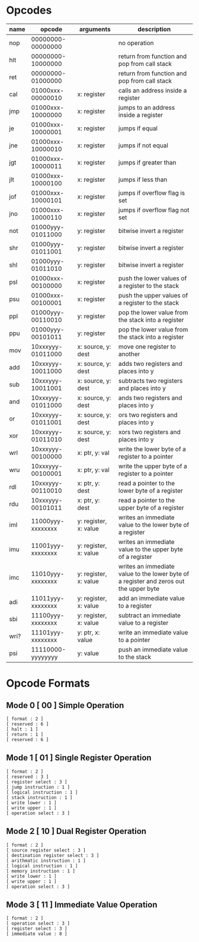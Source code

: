 # Opcodes

| name | opcode            | arguments             | description                                                                            |
|------|-------------------|-----------------------|----------------------------------------------------------------------------------------|
| nop  | 00000000-00000000 |                       | no operation                                                                           |
| hlt  | 00000000-10000000 |                       | return from function and pop from call stack                                           |
| ret  | 00000000-01000000 |                       | return from function and pop from call stack                                           |
| cal  | 01000xxx-00000010 | x: register           | calls an address inside a register                                                     |
| jmp  | 01000xxx-10000000 | x: register           | jumps to an address inside a register                                                  |
| je   | 01000xxx-10000001 | x: register           | jumps if equal                                                                         |
| jne  | 01000xxx-10000010 | x: register           | jumps if not equal                                                                     |
| jgt  | 01000xxx-10000011 | x: register           | jumps if greater than                                                                  |
| jlt  | 01000xxx-10000100 | x: register           | jumps if less than                                                                     |
| jof  | 01000xxx-10000101 | x: register           | jumps if overflow flag is set                                                          |
| jno  | 01000xxx-10000110 | x: register           | jumps if overflow flag not set                                                         |
| not  | 01000yyy-01011000 | y: register           | bitwise invert a register                                                              |
| shr  | 01000yyy-01011001 | y: register           | bitwise invert a register                                                              |
| shl  | 01000yyy-01011010 | y: register           | bitwise invert a register                                                              |
| psl  | 01000xxx-00100000 | x: register           | push the lower values of a register to the stack                                       |
| psu  | 01000xxx-00100001 | x: register           | push the upper values of a register to the stack                                       |
| ppl  | 01000yyy-00110010 | y: register           | pop the lower value from the stack into a register                                     |
| ppu  | 01000yyy-00101011 | y: register           | pop the lower value from the stack into a register                                     |
| mov  | 10xxxyyy-01011000 | x: source, y: dest    | move one register to another                                                           |
| add  | 10xxxyyy-10011000 | x: source, y: dest    | adds two registers and places into y                                                   |
| sub  | 10xxxyyy-10011001 | x: source, y: dest    | subtracts two registers and places into y                                              |
| and  | 10xxxyyy-01011000 | x: source, y: dest    | ands two registers and places into y                                                   |
| or   | 10xxxyyy-01011001 | x: source, y: dest    | ors two registers and places into y                                                    |
| xor  | 10xxxyyy-01011010 | x: source, y: dest    | xors two registers and places into y                                                   |
| wrl  | 10xxxyyy-00100000 | x: ptr, y: val        | write the lower byte of a register to a pointer                                        |
| wru  | 10xxxyyy-00100001 | x: ptr, y: val        | write the upper byte of a register to a pointer                                        |
| rdl  | 10xxxyyy-00110010 | x: ptr, y: dest       | read a pointer to the lower byte of a register                                         |
| rdu  | 10xxxyyy-00101011 | x: ptr, y: dest       | read a pointer to the upper byte of a register                                         |
| iml  | 11000yyy-xxxxxxxx | y: register, x: value | writes an immediate value to the lower byte of a register                              |
| imu  | 11001yyy-xxxxxxxx | y: register, x: value | writes an immediate value to the upper byte of a register                              |
| imc  | 11010yyy-xxxxxxxx | y: register, x: value | writes an immediate value to the lower byte of a register and zeros out the upper byte |
| adi  | 11011yyy-xxxxxxxx | y: register, x: value | add an immediate value to a register                                                   |
| sbi  | 11100yyy-xxxxxxxx | y: register, x: value | subtract an immediate value to a register                                              |
| wri? | 11101yyy-xxxxxxxx | y: ptr, x: value      | write an immediate value to a pointer                                                  |
| psi  | 11110000-yyyyyyyy | y: value              | push an immediate value to the stack                                                   |

# Opcode Formats

## Mode 0 [ 00 ] Simple Operation
    [ format : 2 ]
    [ reserved : 6 ]
    [ halt : 1 ]
    [ return : 1 ]
    [ reserved : 6 ]

## Mode 1 [ 01 ] Single Register Operation
    [ format : 2 ]
    [ reserved : 3 ]
    [ register select : 3 ]
    [ jump instruction : 1 ]
    [ logical instruction : 1 ]
    [ stack instruction : 1 ]
    [ write lower : 1 ]
    [ write upper : 1 ]
    [ operation select : 3 ]

## Mode 2 [ 10 ] Dual Register Operation
    [ format : 2 ]
    [ source register select : 3 ]
    [ destination register select : 3 ]
    [ arithmatic instruction : 1 ]
    [ logical instruction : 1 ]
    [ memory instruction : 1 ]
    [ write lower : 1 ]
    [ write upper : 1 ]
    [ operation select : 3 ]

## Mode 3 [ 11 ] Immediate Value Operation
    [ format : 2 ]
    [ operation select : 3 ]
    [ register select : 3 ]
    [ immediate value : 8 ]